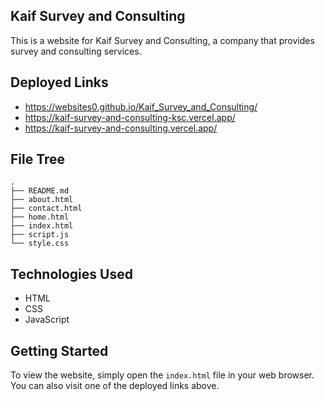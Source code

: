 ## Kaif Survey and Consulting

This is a website for Kaif Survey and Consulting, a company that provides survey and consulting services.

## Deployed Links

- https://websites0.github.io/Kaif_Survey_and_Consulting/
- https://kaif-survey-and-consulting-ksc.vercel.app/
- https://kaif-survey-and-consulting.vercel.app/

## File Tree

```
.
├── README.md
├── about.html
├── contact.html
├── home.html
├── index.html
├── script.js
└── style.css
```

## Technologies Used

* HTML
* CSS
* JavaScript

## Getting Started

To view the website, simply open the `index.html` file in your web browser. You can also visit one of the deployed links above.
